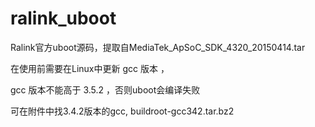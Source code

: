 # ralink_uboot

Ralink官方uboot源码，提取自MediaTek_ApSoC_SDK_4320_20150414.tar

在使用前需要在Linux中更新 gcc 版本 ，

gcc 版本不能高于 3.5.2 ，否则uboot会编译失败

可在附件中找3.4.2版本的gcc, buildroot-gcc342.tar.bz2



